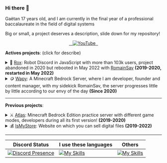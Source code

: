 ### Hi there :wave:

Gaëtan 17 years old, and I am currently in the final year of a professional baccalaureate in the field of digital systems

Big or small, a project deserves a description, slide down for my repository!

<p align="center">  
  <a href="https://twitter.com/Steellgold">
    <img src="https://skillicons.dev/icons?i=twitter" alt="" />
  </a>
  <a href="https://instagram.com/steellgold">
    <img src="https://skillicons.dev/icons?i=instagram" alt="" />
  </a>
  <a href="https://discord.com/users/504392983244832780">
    <img src="https://skillicons.dev/icons?i=discord" alt="" />
  </a>
  <a href="https://youtube.com/c/Steellgold">
    <img src="https://www.shareicon.net/data/48x48/2015/09/30/109355_media_512x512.png" alt="YouTube" />
  </a>
  <a href="#">
    <img src="https://skillicons.dev/icons?i=github" alt="" />
  </a>
  <a href="https://stackoverflow.com/users/9439076/steellgold">
    <img src="https://skillicons.dev/icons?i=stackoverflow" alt="" />
  </a>
</p>

**__Actives projects__**: (click for describe)
 <details>
      <summary>🤖 <a href="https://github.com/TheRoxBot">Rox</a>: Robot Discord in JavaScript with more than 103k users, project abandoned in 2020 but rebooted in May 2022 with <a href="https://github.com/RomainSav">RomainSav</a> <strong>(2019-2020, restarted in May 2022)</strong></summary>
      Since I'm a developer especially in PHP, I rarely leave this comfort zone, Rox is one of my "desires" to get out and learn new things, especially after the stop of the bot I had no desire to touch JavaScript, but <a href="https://github.com/RomainSav">RomainSav</a> gave me back the desire, because he knows more than me, so I followed him to redesign the project but better! and in TypeScript this time :wink:
 </details>

 <details>
      <summary>🪙 <a href="https://github.com/WapyMC">Wapy</a>: A Minecraft Bedrock Server, where I am developer, founder and content manager, with my sidekick RomainSav, the server progresses little by little according to our envy of the day <strong>(Since 2020)</strong></summary>
      Wapy, wapy, wapy I will never forget this name of my life, one of the things that made me discover a person who is today a great friend, despite many insults but between us we know that we laugh. Romain, I will never forget this person and this project. He thought of me to create a Minecraft server, and in 1 week we became great friends, I hope it is not ephemeral!
 </details>

---

**__Previous projects__**:

 <details>
      <summary>⚔️ <a href="https://github.com/Steellgold/AtlasCore">Atlas</a>: Minecraft Bedrock Edition practice server with different game modes, developers during all its first version! <strong>(2019-2020)</strong></summary>
      I owe everything to this project, as well as to the person who invited me. At the beginning I was only supposed to be a developer during a party to help! and I was quickly invited as a developer, and 1 week almost just after manager, having carte-blanche to manage the server which became several big, the code does not reflect the quality of the server, the code is disgusting for sure, but everything has a beginning, and. . an end, this project was my very first big project for 1 year at least I developed a server, I played on it, I added what I liked to make it like other people. It was a crazy experience that taught me things I wouldn't have known today without Atlas. Thanks Calco for trusting me, and thanks Red for the invitation!
 </details>

  <details>
      <summary>💰 <a href="https://github.com/isMyStore">IsMyStore</a>: Website on which you can sell digital files <strong>(2019-2022)</strong></summary>
      It's a project that is very close to my heart because it's my first big project outside of Minecraft, and it's also my high school project because it can motivate me to finish it, because I never managed to finish it because each time something didn't please me and I started again.
      <details>
        <summary><strong>Edit from Saturday, July 2, 2022:</strong></summary>
        😪 After so much effort, it took me 2 weeks to resume the development of IsMyStore to finish it in the following months, but no "envi" will be released, it will be finalized but only for my oral presentation of the baccalaureate! so you understood it the project will not be released publicly. Sorry (for those who were waiting for it, and to myself)
      </details>
 </details>

---
| Discord Status  | I use these languages  | Others  |
| -- | -- | -- |
| [![Discord Presence](https://lanyard-profile-readme.vercel.app/api/504392983244832780)](https://discord.com/users/504392983244832780) | [![My Skills](https://skillicons.dev/icons?i=php,java,ts,js,html,css&perline=3)](https://skillicons.dev) | [![My Skills](https://skillicons.dev/icons?i=github,git,svelte,docker,mysql,linux&perline=3)](https://skillicons.dev) |
